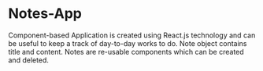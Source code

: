 # Notes-App

Component-based Application is created using React.js technology and can be useful to keep a track of day-to-day works to do. Note object contains title and content. Notes are re-usable components which can be created and deleted. 
